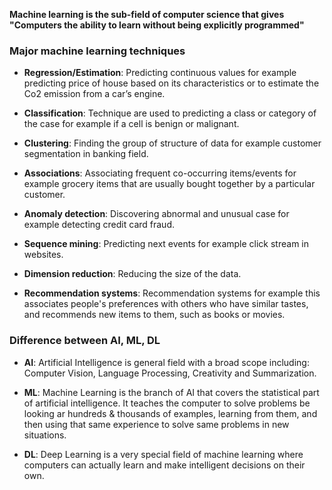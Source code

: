 **Machine learning is the sub-field of computer science that gives "Computers the ability to learn without being explicitly programmed"**

### Major machine learning techniques

- **Regression/Estimation**: Predicting continuous values for example predicting price of house based on its characteristics or to estimate the Co2 emission from a car’s engine.

- **Classification**: Technique are used to predicting a class or category of the case for example if a cell is benign or malignant.

- **Clustering**: Finding the group of structure of data for example customer segmentation in banking field.

- **Associations**: Associating frequent co-occurring items/events for example grocery items that are usually bought together by a particular customer.

- **Anomaly detection**: Discovering abnormal and unusual case for example detecting credit card fraud.

- **Sequence mining**: Predicting next events for example click stream in websites.

- **Dimension reduction**: Reducing the size of the data.

- **Recommendation systems**: Recommendation systems for example this associates people's preferences with others who have similar tastes, and recommends new items to them, such as books or movies.

### Difference between AI, ML, DL

- **AI**: Artificial Intelligence is general field with a broad scope including: Computer Vision, Language Processing, Creativity and Summarization.

- **ML**: Machine Learning is the branch of AI that covers the statistical part of artificial intelligence. It teaches the computer to solve problems be looking ar hundreds & thousands of examples, learning from them, and then using that same experience to solve same problems in new situations.

- **DL**: Deep Learning is a very special field of machine learning where computers can actually learn and make intelligent decisions on their own.
